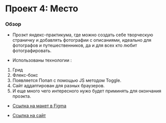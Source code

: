 # Проект 4: Место

### Обзор

* Проэкт яндекс-практикума, где можно создать себе творческую страничку и добавлять фотографии с описаниями, идеально для фотографов и путешественников, да и для всех кто любит фотографировать.

* Использованы технологии :
 1. Грид
 2. Флекс-бокс
 3. Появляется Попап с помощью JS методом Toggle.
 4. Сайт аддаптирован для разных браузеров.
 5. И еще много чего интересного нужо будет приминять для окончания проэкта.


* [Ссылка на макет в Figma](https://www.figma.com/file/StZjf8HnoeLdiXS7dYrLAh/JavaScript.-Sprint-4)

* [Ссылка на сайт]()




